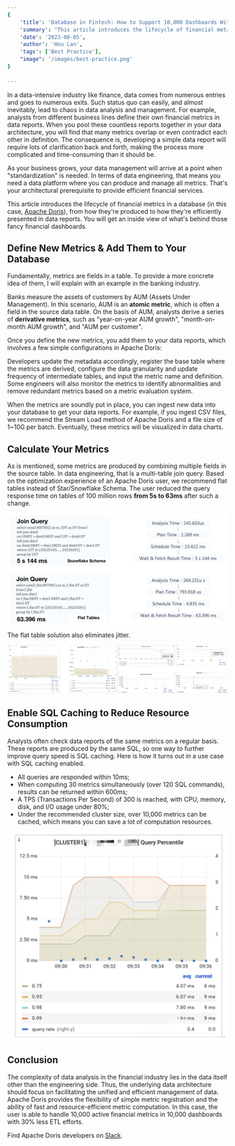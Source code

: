 ```yaml
---
{
    'title': 'Database in Fintech: How to Support 10,000 Dashboards Without Causing a Mess',
    'summary': "This article introduces the lifecycle of financial metrics in a database, from how they're produced to how they're efficiently presented in data reports.",
    'date': '2023-08-05',
    'author': 'Hou Lan',
    'tags': ['Best Practice'],
    "image": '/images/best-practice.png'
}

---
```


<!-- 
Licensed to the Apache Software Foundation (ASF) under one
or more contributor license agreements.  See the NOTICE file
distributed with this work for additional information
regarding copyright ownership.  The ASF licenses this file
to you under the Apache License, Version 2.0 (the
"License"); you may not use this file except in compliance
with the License.  You may obtain a copy of the License at

  http://www.apache.org/licenses/LICENSE-2.0

Unless required by applicable law or agreed to in writing,
software distributed under the License is distributed on an
"AS IS" BASIS, WITHOUT WARRANTIES OR CONDITIONS OF ANY
KIND, either express or implied.  See the License for the
specific language governing permissions and limitations
under the License.
-->

In a data-intensive industry like finance, data comes from numerous entries and goes to numerous exits. Such status quo can easily, and almost inevitably, lead to chaos in data analysis and management. For example, analysts from different business lines define their own financial metrics in data reports. When you pool these countless reports together in your data architecture, you will find that many metrics overlap or even contradict each other in definition. The consequence is, developing a simple data report will require lots of clarification back and forth, making the process more complicated and time-consuming than it should be.

As your business grows, your data management will arrive at a point when "standardization" is needed. In terms of data engineering, that means you need a data platform where you can produce and manage all metrics. That's your architectural prerequisite to provide efficient financial services. 

This article introduces the lifecycle of financial metrics in a database (in this case, [Apache Doris](https://doris.apache.org/)), from how they're produced to how they're efficiently presented in data reports. You will get an inside view of what's behind those fancy financial dashboards. 

## Define New Metrics & Add Them to Your Database

Fundamentally, metrics are fields in a table. To provide a more concrete idea of them, I will explain with an example in the banking industry. 

Banks measure the assets of customers by AUM (Assets Under Management). In this scenario, AUM is an **atomic metric**, which is often a field in the source data table. On the basis of AUM, analysts derive a series of **derivative metrics**, such as "year-on-year AUM growth", "month-on-month AUM growth", and "AUM per customer".

Once you define the new metrics, you add them to your data reports, which involves a few simple configurations in Apache Doris:

Developers update the metadata accordingly, register the base table where the metrics are derived, configure the data granularity and update frequency of intermediate tables, and input the metric name and definition. Some engineers will also monitor the metrics to identify abnormalities and remove redundant metrics based on a metric evaluation system.

When the metrics are soundly put in place, you can ingest new data into your database to get your data reports. For example, if you ingest CSV files, we recommend the Stream Load method of Apache Doris and a file size of 1~10G per batch. Eventually, these metrics will be visualized in data charts. 

## Calculate Your Metrics

As is mentioned, some metrics are produced by combining multiple fields in the source table. In data engineering, that is a multi-table join query. Based on the optimization experience of an Apache Doris user, we recommend flat tables instead of Star/Snowflake Schema. The user reduced the query response time on tables of 100 million rows **from 5s to 63ms** after such a change.

![join-queries](../static/images/Pingan_1.png)

The flat table solution also eliminates jitter.

![reduced-jitter](../static/images/Pingan_2.png)

## Enable SQL Caching to Reduce Resource Consumption

Analysts often check data reports of the same metrics on a regular basis. These reports are produced by the same SQL, so one way to further improve query speed is SQL caching. Here is how it turns out in a use case with SQL caching enabled.

- All queries are responded within 10ms;
- When computing 30 metrics simultaneously (over 120 SQL commands), results can be returned within 600ms;
- A TPS (Transactions Per Second) of 300 is reached, with CPU, memory, disk, and I/O usage under 80%;
- Under the recommended cluster size, over 10,000 metrics can be cached, which means you can save a lot of computation resources.

![reduced-computation-resources](../static/images/Pingan_3.png)

## Conclusion

The complexity of data analysis in the financial industry lies in the data itself other than the engineering side. Thus, the underlying data architecture should focus on facilitating the unified and efficient management of data. Apache Doris provides the flexibility of simple metric registration and the ability of fast and resource-efficient metric computation. In this case, the user is able to handle 10,000 active financial metrics in 10,000 dashboards with 30% less ETL efforts.

Find Apache Doris developers on [Slack](https://join.slack.com/t/apachedoriscommunity/shared_invite/zt-1t3wfymur-0soNPATWQ~gbU8xutFOLog).





